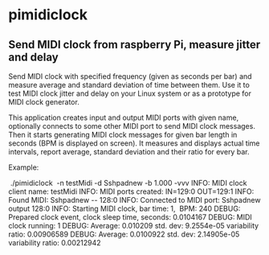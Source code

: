 # pimidiclock
## Send MIDI clock from raspberry Pi, measure jitter and delay

Send MIDI clock with specified frequency (given as seconds per bar) and measure average and standard deviation of time between them. Use it to test MIDI clock jitter and delay on your Linux system or as a prototype for MIDI clock generator.

This application creates input and output MIDI ports with given name, optionally connects to some other MIDI port to send MIDI clock messages.
Then it starts generating MIDI clock messages for given bar length in seconds (BPM is displayed on screen). It measures and displays actual time intervals, report average, standard deviation and their ratio for every bar. 

Example:

 ./pimidiclock  -n testMidi -d Sshpadnew -b 1.000 -vvv
INFO: MIDI clock client name: testMidi
INFO: MIDI ports created: IN=129:0 OUT=129:1
INFO: Found MIDI: Sshpadnew -- 128:0
INFO: Connected to MIDI port: Sshpadnew output 128:0
INFO: Starting MIDI clock, bar time: 1,  BPM: 240
DEBUG: Prepared clock event, clock sleep time, seconds: 0.0104167
DEBUG: MIDI clock running: 1
DEBUG: Average: 0.010209 std. dev: 9.2554e-05 variability ratio: 0.00906589
DEBUG: Average: 0.0100922 std. dev: 2.14905e-05 variability ratio: 0.00212942